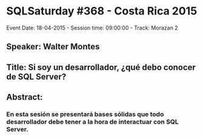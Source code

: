 # SQLSaturday #368 - Costa Rica 2015
Event Date: 18-04-2015 - Session time: 09:00:00 - Track: Morazan 2
## Speaker: Walter Montes
## Title: Si soy un desarrollador, ¿qué debo conocer de SQL Server?
## Abstract:
### En esta sesión se presentará bases sólidas que todo desarrollador debe tener a la hora de interactuar con SQL Server.
